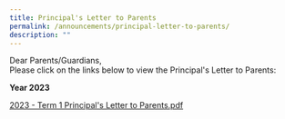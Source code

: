 ```yaml
---
title: Principal's Letter to Parents
permalink: /announcements/principal-letter-to-parents/
description: ""
---
```

Dear Parents/Guardians,   
Please click on the links below to view the Principal's Letter to Parents:  
  
**Year 2023**

[2023 - Term 1 Principal's Letter to Parents.pdf](/files/2023%20-%20Term%201%20Principals%20Letter%20to%20Parents.pdf)
